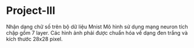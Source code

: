 # Project-III
Nhận dạng chữ số trên bộ dữ liệu Mnist
Mô hình sử dụng mạng neuron tích chập gồm 7 layer.
Các hình ảnh phải được chuẩn hóa về dạng đen trắng và kích thước 28x28 pixel.
